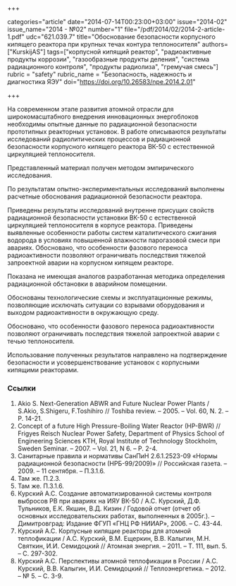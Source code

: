+++

categories="article"
date="2014-07-14T00:23:00+03:00"
issue="2014-02"
issue_name="2014 - №02"
number="1"
file="/pdf/2014/02/2014-2-article-1.pdf"
udc="621.039.7"
title="Обоснование безопасности корпусного кипящего реактора при крупных течах контура теплоносителя"
authors=["KurskijAS"]
tags=["корпусной кипящий реактор", "радиоактивные продукты коррозии", "газообразные продукты деления", "система радиационного контроля", "продукты радиолиза", "гремучая смесь"]
rubric = "safety"
rubric_name = "Безопасность, надежность и диагностика ЯЭУ"
doi="https://doi.org/10.26583/npe.2014.2.01"

+++

На современном этапе развития атомной отрасли для широкомасштабного внедрения инновационных энергоблоков необходимы опытные данные по радиационной безопасности прототипных реакторных установок. В работе описываются результаты исследований радиолитических процессов и радиационной безопасности корпусного кипящего реактора ВК-50 с естественной циркуляцией теплоносителя.

Представленный материал получен методом эмпирического исследования.

По результатам опытно-экспериментальных исследований выполнены расчетные обоснования радиационной безопасности реактора.

Приведены результаты исследований внутренне присущих свойств радиационной безопасности установки ВК-50 с естественной циркуляцией теплоносителя в корпусе реактора. Приведены выявленные особенности работы систем каталитического сжигания водорода в условиях повышенной влажности парогазовой смеси при авариях. Обосновано, что особенности фазового переноса радиоактивности позволяют ограничивать последствия тяжелой запроектной аварии на корпусном кипящем реакторе.

Показана не имеющая аналогов разработанная методика определения радиационной обстановки в аварийном помещении.

Обоснованы технологические схемы и эксплуатационные режимы, позволяющие исключать ситуации со взрывами оборудования и выходом радиоактивности в окружающую среду.

Обосновано, что особенности фазового переноса радиоактивности позволяют ограничивать последствия тяжелой запроектной аварии с течью теплоносителя.

Использование полученных результатов направлено на подтверждение безопасности и усовершенствование установок с корпусными кипящими реакторами.

### Ссылки

1. Akio S. Next-Generation ABWR and Future Nuclear Power Plants / S.Akio, S.Shigeru, F.Toshihiro // Toshiba review. – 2005. – Vol. 60, N. 2. – Р. 14-21.
2. Concept of a future High Pressure-Boiling Water Reactor (HP-BWR) // Frigyes Reisch Nuclear Power Safety, Department of Physics School of Engineering Sciences KTH, Royal Institute of Technology Stockholm, Sweden Seminar. – 2007. – Vol. 21, N 6. – Р. 2-4.
3. Санитарные правила и нормативы СанПиН 2.6.1.2523-09 «Нормы радиационной безопасности (НРБ-99/2009)» // Российская газета. – 2009. – 11 сентября. – П.3.1.6.
4. Там же. П.2.3.
5. Там же. П.3.1.6.
6. Курский А.С. Создание автоматизированной системы контроля выбросов РВ при авариях на ИЯУ ВК-50 / А.С. Курский, Д.Ф. Тульников, Е.К. Якшин, В.Д. Кизин / Годовой отчет (отчет об основных исследовательских работах, выполненных в 2005г.). – Димитровград: Издание ФГУП «ГНЦ РФ НИИАР», 2006. – С. 43-44.
7. Курский А.С. Корпусные кипящие реакторы для атомной теплофикации / А.С. Курский, В.М. Ещеркин, В.В. Калыгин, М.Н. Святкин, И.И. Семидоцкий // Атомная энергия. – 2011. – Т. 111, вып. 5. – С. 297-302.
8. Курский А.С. Перспективы атомной теплофикации в России / А.С. Курский, В.В. Калыгин, И.И. Семидоцкий // Теплоэнергетика. – 2012. – № 5. – С. 3-9.